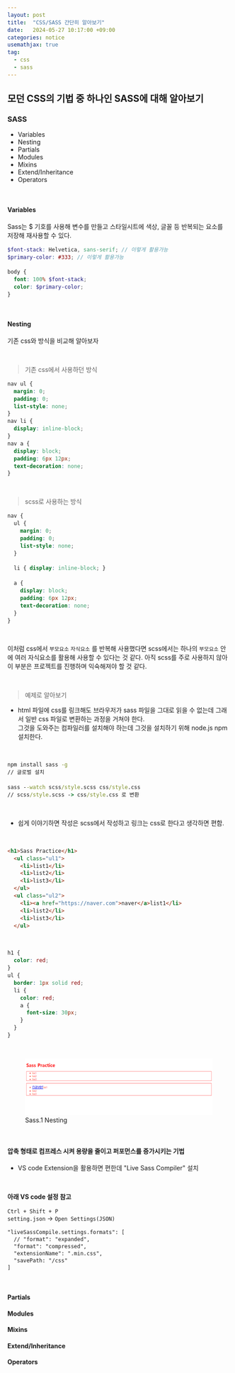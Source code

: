 ```yaml
---
layout: post
title:  "CSS/SASS 간단히 알아보기"
date:   2024-05-27 10:17:00 +09:00
categories: notice
usemathjax: true
tag:
  - css
  - sass
---
```


## 모던 CSS의 기법 중 하나인 SASS에 대해 알아보기

### SASS

- Variables
- Nesting
- Partials
- Modules
- Mixins
- Extend/Inheritance
- Operators

<br>

#### Variables

Sass는 $ 기호를 사용해 변수를 만들고 스타일시트에 색상, 글꼴 등 반복되는 요소를 저장해 재사용할 수 있다.

```scss
$font-stack: Helvetica, sans-serif; // 이렇게 활용가능
$primary-color: #333; // 이렇게 활용가능

body {
  font: 100% $font-stack;
  color: $primary-color;
}
```

<br>

#### Nesting

기존 css와 방식을 비교해 알아보자

<br>

> 기존 css에서 사용하던 방식

```css
nav ul {
  margin: 0;
  padding: 0;
  list-style: none;
}
nav li {
  display: inline-block;
}
nav a {
  display: block;
  padding: 6px 12px;
  text-decoration: none;
}
```

<br>

> scss로 사용하는 방식

```scss
nav {
  ul {
    margin: 0;
    padding: 0;
    list-style: none;
  }

  li { display: inline-block; }

  a {
    display: block;
    padding: 6px 12px;
    text-decoration: none;
  }
}
```

<br>

이처럼 css에서 `부모요소` `자식요소` 를 반복해 사용했다면
scss에서는 하나의 `부모요소` 안에 여러 자식요소를 활용해 사용할 수 있다는 것 같다. 아직 scss를 주로 사용하지 않아 이 부분은 프로젝트를 진행하며 익숙해져야 할 것 같다.

<br>

> 예제로 알아보기

- html 파일에 css를 링크해도 브라우저가 sass 파일을 그대로 읽을 수 없는데 그래서 일반 css 파일로 변환하는 과정을 거쳐야 한다. <br> 그것을 도와주는 컴파일러를 설치해야 하는데 그것을 설치하기 위해 node.js npm 설치한다.

<br>

```cmd
npm install sass -g 
// 글로벌 설치

sass --watch scss/style.scss css/style.css
// scss/style.scss -> css/style.css 로 변환
```

<br>

- 쉽게 이야기하면 작성은 scss에서 작성하고 링크는 css로 한다고 생각하면 편함.

<br>

```html
<h1>Sass Practice</h1>
  <ul class="ul1">
    <li>list1</li>
    <li>list2</li>
    <li>list3</li>
  </ul>
  <ul class="ul2">
    <li><a href="https://naver.com">naver</a>list1</li>
    <li>list2</li>
    <li>list3</li>
  </ul>
```

<br>

```scss
h1 {
  color: red;
}
ul {
  border: 1px solid red;
  li {
    color: red;
    a {
      font-size: 30px;
    }
  }
}
```

<br>

<figure>
<img src="/assets/img/sass-img-1.png" alt="Nestingx">
<figcaption>Sass.1 Nesting</figcaption>
</figure>

<br>

#### 압축 형태로 컴프레스 시켜 용량을 줄이고 퍼포먼스를 증가시키는 기법

- VS code Extension을 활용하면 편한데 "Live Sass Compiler" 설치

<br>

**아래 VS code 설정 참고**

`Ctrl + Shift + P` <br>
`setting.json` -> `Open Settings(JSON)`
```
"liveSassCompile.settings.formats": [
  // "format": "expanded",
  "format": "compressed",
  "extensionName": ".min.css",
  "savePath: "/css"
]
```



<br>

#### Partials

#### Modules

#### Mixins

#### Extend/Inheritance

#### Operators


